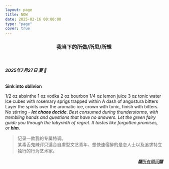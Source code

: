 ```yaml
---
layout: page
title: NOW
date: 2025-02-16 00:00:00
type: "page"
cover: true
---
```


<h3 align="center"> 我当下的所做/所思/所想</h3>
<br>



###### **2025年7月27日 夏 🌼**


**Sink into oblivion**

1/2 oz absinthe
1 oz vodka
2 oz bourbon
1/4 oz lemon juice
3 oz tonic water
Ice cubes with rosemary sprigs trapped within
A dash of angostura bitters
Layer the spirits over the aromatic ice, crown with tonic, finish with bitters. No stirring - ***let chaos decide***.
*Best consumed during thunderstorms, with trembling hands and questions that have no answers. Let the green fairy guide you through the labyrinth of regret.
It tastes like forgotten promises, or **_him_***.


<blockquote>
<p>记录一款我的专属特调。
<br>某毒舌鬼辣评只适合自虐型文艺青年、想快速宿醉的是恋人士以及追求特立独行的行为艺术家。</p>
</blockquote>






 </div>

<div style="text-align: right">
  <a href="/fragments/archive"><i>🎆所有瞬间🎆</i></a>
</div>

<br>
<br>
<br>






